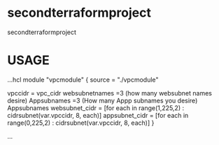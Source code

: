 # secondterraformproject
secondterraformproject

# USAGE

...hcl
module "vpcmodule" {
  source = "./vpcmodule"

  vpccidr = vpc_cidr
  websubnetnames  =3 (how many websubnet names desire)
  Appsubnames     =3 (How many Appp subnames you desire) Appsubnames
  websubnet_cidr  = [for each in range(1,225,2) : cidrsubnet(var.vpccidr, 8, each)]
  appsubnet_cidr  = [for each in range(0,225,2) : cidrsubnet(var.vpccidr, 8, each)]
}

...
